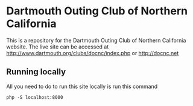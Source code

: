 # Dartmouth Outing Club of Northern California

This is a repository for the Dartmouth Outing Club of Northern California website. The live site can be accessed at http://www.dartmouth.org/clubs/docnc/index.php or http://docnc.net

## Running locally

All you need to do to run this site locally is run this command

```
php -S localhost:8000
```
